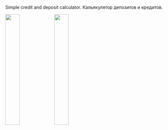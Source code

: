 Simple credit and deposit calculator.
Кальякулятор депозитов и кредитов.

<img src="https://user-images.githubusercontent.com/111577951/229286977-60de35cf-5f17-4d33-acfd-0450049a521a.PNG" width=30% height=30%> <img src="https://user-images.githubusercontent.com/111577951/229286979-8c80fb08-44ac-418f-a187-288bc0b259d3.PNG" width=30% height=30%>
